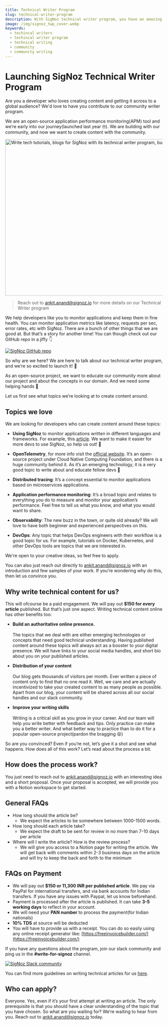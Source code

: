 ```yaml
---
title: Technical Writer Program
slug: technical-writer-program
description: With SigNoz technical writer program, you have an amazing opportunity to build your digital brand, improve your writing skills, and getting your content across a global audience.
image: /img/signoz_twp_cover.webp
keywords:
  - techincal writers
  - techincal writer program
  - technical writing
  - community
  - community writing
---
```


<head>
  <link rel="canonical" href="https://signoz.io/technical-writer-program/"/>
  <meta property="og:image" content="https://signoz.io/img/signoz_twp_cover.webp"/>
  <meta name ="twitter:image" content="https://signoz.io/img/signoz_twp_cover.webp"/>

</head>

# Launching SigNoz Technical Writer Program

Are you a developer who loves creating content and getting it across to a global audience? We'd love to have you contribute to our community writer program.

We are an open-source application performance monitoring(APM) tool and we’re early into our journey(launched last year 🤓). We are building with our community, and now we want to create content with the community.

<div align="center">
  <img src="/img/signoz_twp_cover.webp"
       height = "500" width = "800"
       alt = "Write tech tutorials, blogs for SigNoz with its technical writer program, build your digital presence and get paid to do it"/>
</div>

> Reach out to ankit.anand@signoz.io for more details on our Technical Writer program

We help developers like you to monitor applications and keep them in fine health. You can monitor application metrics like latency, requests per sec, error rates, etc with SigNoz. There are a bunch of other things that we are good at. But that’s a story for another time! You can though check out our GitHub repo in a jiffy 👇

[![SigNoz GitHub repo](/img/blog/common/signoz_github.webp)](https://github.com/SigNoz/signoz)

So why are we here? We are here to talk about our technical writer program, and we’re so excited to launch it! 🚀

As an open-source project, we want to educate our community more about our project and about the concepts in our domain. And we need some helping hands 🙌

Let us first see what topics we’re looking at to create content around.

## Topics we love
We are looking for developers who can create content around these topics:

- **Using SigNoz** to monitor applications written in different languages and frameworks. For example, this [article](https://signoz.io/blog/opentelemetry-fastapi/). We want to make it easier for more devs to use SigNoz, so help us out! 🙏

- **OpenTelemetry**, for more info visit the [official website](https://opentelemetry.io/). It’s an open-source project under Cloud Native Computing Foundation, and there is a huge community behind it. As it’s an emerging technology, it is a very good topic to write about and educate fellow devs 🤗

- **Distributed tracing**: It’s a concept essential to monitor applications based on microservices applications.

- **Application performance monitoring**: It’s a broad topic and relates to everything you do to measure and monitor your application’s performance. Feel free to tell us what you know, and what you would want to share.

- **Observability**: The new buzz in the town, or quite old already? We will love to have both beginner and experienced perspectives on this.

- **DevOps**: Any topic that helps DevOps engineers with their workflow is a good topic for us. For example, tutorials on Docker, Kubernetes, and other DevOps tools are topics that we are interested in.

We're open to your creative ideas, so feel free to apply.

<!-- - Anything and everything that relates to monitoring applications or improving application performance. A few examples of articles can be
    - <a href = "https://medium.com/ivymobility-developers/understanding-high-availability-how-to-achieve-it-11a045584f29" rel="noopener noreferrer nofollow" target="_blank" >Understanding High Availability & How to achieve it?</a>
    - <a href = "https://www.digitalocean.com/community/tutorials/an-introduction-to-metrics-monitoring-and-alerting" rel="noopener noreferrer nofollow" target="_blank" >Introduction to metrics, monitoring, and alerting</a>
    - <a href = "https://medium.com/skyshidigital/6-tricks-to-speed-up-and-improve-your-node-js-performance-fadc06d15cbe" rel="noopener noreferrer nofollow" target="_blank" >Tips to improve your nodejs performance</a>
    - <a href = "https://expressjs.com/en/advanced/best-practice-performance.html" rel="noopener noreferrer nofollow" target="_blank" >Performance Best Practices Using Express in Production</a> -->


You can also just reach out directly to ankit.anand@signoz.io with an introduction and few samples of your work. If you’re wondering why do this, then let us convince you.

## Why write technical content for us?

This will ofcourse be a paid engagement. We will pay out **$150 for every article** published. But that’s just one aspect. Writing technical content online has other benefits too:

- **Build an authoritative online presence.**<br></br>
The topics that we deal with are either emerging technologies or concepts that need good technical understanding. Having published content around these topics will always act as a booster to your digital presence. We will have links to your social media handles, and short bio about you on your published articles.

- **Distribution of your content**<br></br>
Our blog gets thousands of visitors per month. Ever written a piece of content only to find that no one read it. Well, we care and are actually incentivized to take your created content to as many people as possible. Apart from our blog, your content will be shared across all our social handles and our slack community.

- **Improve your writing skills**<br></br>
Writing is a critical skill as you grow in your career. And our team will help you write better with feedback and tips. Only practice can make you a better writer. And what better way to practice than to do it for a popular open-source project(pardon the bragging 😝)

So are you convinced? Even if you’re not, let’s give it a shot and see what happens. How does all of this work? Let’s read about the process a bit.

## How does the process work?

You just need to reach out to ankit.anand@signoz.io with an interesting idea and a short proposal. Once your proposal is accepted, we will provide you with a Notion workspace to get started.


## General FAQs

- How long should the article be?
    - We expect the articles to be somewhere between 1000-1500 words.
- How long should each article take?
    - We expect the draft to be sent for review in no more than 7-10 days per article
- Where will I write the article? How is the review process?
    - We will give you access to a Notion page for writing the article. We will get back with comments within 2-3 business days on the article and will try to keep the back and forth to the minimum


## FAQs on Payment

- We will pay out **$150 or 11,300 INR per published article**. We pay via PayPal for international transfers, and via bank accounts for Indian transfers. If you have any issues with Paypal, let us know beforehand.
- Payment is processed after the article is published. It can take **3-5 working days** to reflect in your account.
- We will need your **PAN number** to process the payment(for Indian nationals)
- **10% TDS** at source will be deducted
- You will have to provide us with a receipt. You can do so easily using any online receipt generator like: [https://freeinvoicebuilder.com/](https://freeinvoicebuilder.com/)

If you have any questions about the program, join our slack community and ping us in the **#write-for-signoz** channel.

[![SigNoz Slack community](/img/blog/common/join_slack_cta.png)](https://signoz.io/slack)

You can find more guidelines on writing technical articles for us [here](https://signoz.notion.site/FAQs-and-Guidelines-for-SigNoz-Technical-Writing-Program-fc311c108ea942aeb2ccc429fe10e637).

## Who can apply?

Everyone. Yes, even if it’s your first attempt at writing an article. The only prerequisite is that you should have a clear understanding of the topic that you have chosen. So what are you waiting for? We’re waiting to hear from you. Reach out to ankit.anand@signoz.io today.



